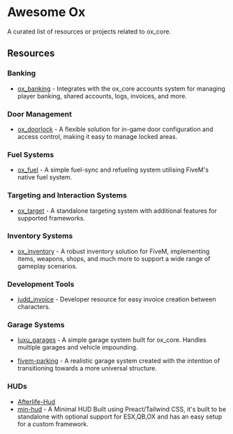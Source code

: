 # Awesome Ox

A curated list of resources or projects related to ox_core.

## Resources

### Banking

- [ox_banking](https://github.com/overextended/ox_banking) - Integrates with the ox_core accounts system for managing player banking, shared accounts, logs, invoices, and more.

### Door Management

- [ox_doorlock](https://github.com/overextended/ox_doorlock) - A flexible solution for in-game door configuration and access control, making it easy to manage locked areas.

### Fuel Systems

- [ox_fuel](https://github.com/overextended/ox_fuel) - A simple fuel-sync and refueling system utilising FiveM's native fuel system.

### Targeting and Interaction Systems

- [ox_target](https://github.com/overextended/ox_target) - A standalone targeting system with additional features for supported frameworks.

### Inventory Systems

- [ox_inventory](https://github.com/overextended/ox_inventory) - A robust inventory solution for FiveM, implementing items, weapons, shops, and much more to support a wide range of gameplay scenarios.

### Development Tools

- [judd_invoice](https://github.com/juddisjudd/judd_invoice) - Developer resource for easy invoice creation between characters.

### Garage Systems

- [luxu_garages](https://github.com/luxu-gg/luxu_garages_ox) - A simple garage system built for ox_core. Handles multiple garages and vehicle impounding.

- [fivem-parking](https://github.com/arlofonseca/fivem-parking) - A realistic garage system created with the intention of transitioning towards a more universal structure.

### HUDs

- [Afterlife-Hud](https://github.com/AfterLifeStudio/Afterlife-Hud)
- [min-hud](https://github.com/vipexv/minimal-hud) - A Minimal HUD Built using Preact/Tailwind CSS, it's built to be standalone with optional support for ESX,QB,OX and has an easy setup for a custom framework.
